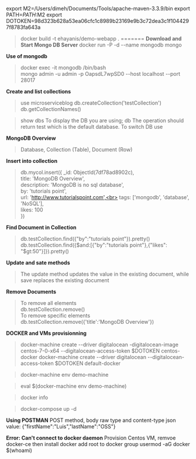 export M2=/Users/dimeh/Documents/Tools/apache-maven-3.3.9/bin
export PATH=$PATH:$M2
export DOTOKEN=98d323b628a53ea06cfc1c8989b23169e9b3c72dea3c1f1044297f8783fa643a

> docker build -t ehayanis/demo-webapp .
=======
**Download and Start Mongo DB Server**
> docker run -P -d --name mongodb mongo

**Use of mongodb**
> docker exec -it mongodb /bin/bash <br>
> mongo admin -u admin -p OapsdL7wpSD0 --host localhost --port 28017

**Create and list collections**
> use microserviceblog
> db.createCollection('testCollection')
> db.getCollectionNames() 

> show dbs
To display the DB you are using;
> db 
The operation should return test which is the default database. To switch DB 
> use <database>


**MongoDB Overview**
> Database, Collection (Table), Document (Row)

**Insert into collection**
> db.mycol.insert({
     _id: ObjectId(7df78ad8902c),<br>
     title: 'MongoDB Overview', <br>
     description: 'MongoDB is no sql database',<br>
     by: 'tutorials point',<br>
     url: 'http://www.tutorialspoint.com',<br>
     tags: ['mongodb', 'database', 'NoSQL'],<br>
     likes: 100<br>
  })
  
**Find Document in Collection**
> db.testCollection.find({"by":"tutorials point"}).pretty() <br>
> db.testCollection.find({$and:[{"by":"tutorials point"},{"likes": "$gt:50"}]}).pretty()

**Update and sate methods**
> The update method updates the value in the existing document, while save replaces the existing document 

**Remove Documents**
> To remove all elements <br> 
db.testCollection.remove() <br>
> To remove specific elements <br>
db.testCollection.remove({'title':'MongoDB Overview'})


**DOCKER and VMs provisionning**

> docker-machine create --driver digitalocean -digitalocean-image centos-7-0-x64 --digitalocean-access-token $DOTOKEN centos-docker
> docker-machine create --driver digitalocean --digitalocean-access-token $DOTOKEN default-docker

> docker-machine env demo-machine 

> eval $(docker-machine env demo-machine)

> docker info 

> docker-compose up -d


**Using POSTMAN** 
POST method, body raw type and content-type json 
value: {"firstName":"Luis","lastName":"OSS"}

**Error: Can't connect to docker daemon**
Provision Centos VM, remvoe docker-ce then install docker 
add root to docker group 
usermod -aG docker $(whoami)



